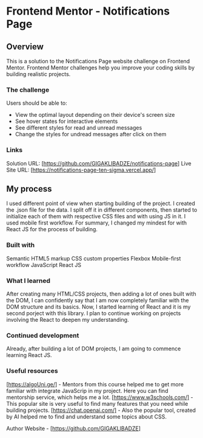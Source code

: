 # Frontend Mentor - Notifications Page

## Overview

This is a solution to the Notifications Page
website challenge on Frontend Mentor. Frontend Mentor challenges help you improve your coding skills by building realistic projects.

### The challenge

Users should be able to:

- View the optimal layout depending on their device's screen size
- See hover states for interactive elements
- See different styles for read and unread messages
- Change the styles for undread messages after click on them

### Links

Solution URL: [https://github.com/GIGAKLIBADZE/notifications-page]
Live Site URL: [https://notifications-page-ten-sigma.vercel.app/]

## My process

I used different point of view when starting building of the project. I created the .json file for the data. I split off it in different components, then started to initialize each of them with respective CSS files and with using JS in it. I used mobile first workflow. For summary, I changed my mindest for with React JS for the process of building.

### Built with

Semantic HTML5 markup
CSS custom properties
Flexbox
Mobile-first workflow
JavaScript
React JS

### What I learned

After creating many HTML/CSS projects, then adding a lot of ones built with the DOM, I can confidently say that I am now completely familiar with the DOM structure and its basics. Now, I started learning of React and it is my second porject with this library. I plan to continue working on projects involving the React to deepen my understanding.

### Continued development

Already, after building a lot of DOM projects, I am going to commence learning React JS.

### Useful resources

[https://algoUni.ge/] - Mentors from this course helped me to get more familiar with integrate JavaScrip in my project. Here you can find mentorship service, which helps me a lot.
[https://www.w3schools.com/] - This popular site is very useful to find many features that you need while building projects.
[https://chat.openai.com/] - Also the popular tool, created by AI helped me to find and understand some topics about CSS.

Author
Website - [https://github.com/GIGAKLIBADZE]
